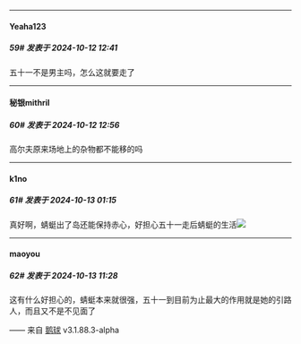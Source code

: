﻿
*****

####  Yeaha123  
##### 59#       发表于 2024-10-12 12:41

五十一不是男主吗，怎么这就要走了


*****

####  秘银mithril  
##### 60#       发表于 2024-10-12 12:56

高尔夫原来场地上的杂物都不能移的吗


*****

####  k1no  
##### 61#       发表于 2024-10-13 01:15

真好啊，蜻蜓出了岛还能保持赤心，好担心五十一走后蜻蜓的生活<img src="https://static.saraba1st.com/image/smiley/face2017/136.png" referrerpolicy="no-referrer">


*****

####  maoyou  
##### 62#       发表于 2024-10-13 11:28

这有什么好担心的，蜻蜓本来就很强，五十一到目前为止最大的作用就是她的引路人，而且又不是不见面了

—— 来自 [鹅球](https://www.pgyer.com/xfPejhuq) v3.1.88.3-alpha

